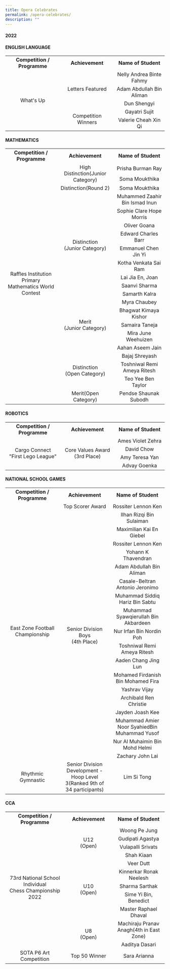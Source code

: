 ```yaml
---
title: Opera Celebrates
permalink: /opera-celebrates/
description: ""
---
```

<h4><strong>2022</strong></h4>
<h4>ENGLISH LANGUAGE</h4>
<table>
<tbody>
<tr>
<td style="text-align: center;"><strong>Competition / Programme</strong></td>
<td style="text-align: center;"><strong>Achievement</strong></td>
<td style="text-align: center;"><strong>Name of Student</strong></td>
</tr>
<tr>
<td style="text-align: center;" rowspan="5" width="253">What's Up</td>
<td style="text-align: center;" rowspan="3" width="233">Letters Featured</td>
<td style="text-align: center;" width="266">Nelly Andrea Binte Fahmy</td>
</tr>
<tr>
<td style="text-align: center;">Adam Abdullah Bin Aliman</td>
</tr>
<tr>
<td style="text-align: center;">Dun Shengyi</td>
</tr>
<tr>
<td style="text-align: center;" rowspan="2">Competition Winners</td>
<td style="text-align: center;">Gayatri Sujit</td>
</tr>
<tr>
<td style="text-align: center;">Valerie Cheah Xin Qi</td>
</tr>
</tbody>
</table>
<h4>MATHEMATICS</h4>
<table>
<tbody>
<tr>
<td style="text-align: center;"><strong>Competition / Programme</strong></td>
<td style="text-align: center;"><strong>Achievement</strong></td>
<td style="text-align: center;"><strong>Name of Student</strong></td>
</tr>
<tr>
<td style="text-align: center;" rowspan="21" width="253">Raffles Institution Primary<br />Mathematics World Contest</td>
<td style="text-align: center;" rowspan="2" width="233">High Distinction(Junior Category)</td>
<td style="text-align: center;" width="266">Prisha Burman Ray</td>
</tr>
<tr>
<td style="text-align: center;" width="266">Soma Moukthika</td>
</tr>
<tr>
<td style="text-align: center;" width="233">Distinction(Round 2)</td>
<td style="text-align: center;">Soma Moukthika</td>
</tr>
<tr>
<td style="text-align: center;" rowspan="9" width="233">Distinction<br />(Junior Category)</td>
<td style="text-align: center;">Muhammed Zaahir Bin Ismad Inun</td>
</tr>
<tr>
<td style="text-align: center;">Sophie Clare Hope Morris</td>
</tr>
<tr>
<td style="text-align: center;">Oliver Goana</td>
</tr>
<tr>
<td style="text-align: center;">Edward Charles Barr</td>
</tr>
<tr>
<td style="text-align: center;">Emmanuel Chen Jin Yi</td>
</tr>
<tr>
<td style="text-align: center;">Kotha Venkata Sai Ram</td>
</tr>
<tr>
<td style="text-align: center;">Lai Jia En, Joan</td>
</tr>
<tr>
<td style="text-align: center;">Saanvi Sharma</td>
</tr>
<tr>
<td style="text-align: center;">Samarth Kalra</td>
</tr>
<tr>
<td style="text-align: center;" rowspan="5" width="233">Merit<br />(Junior Category)</td>
<td style="text-align: center;">Myra Chaubey</td>
</tr>
<tr>
<td style="text-align: center;">Bhagwat Kimaya Kishor</td>
</tr>
<tr>
<td style="text-align: center;">Samaira Taneja</td>
</tr>
<tr>
<td style="text-align: center;">Mira June Weehuizen</td>
</tr>
<tr>
<td style="text-align: center;">Aahan Aseem Jain</td>
</tr>
<tr>
<td style="text-align: center;" rowspan="3" width="233">Distinction<br />(Open Category)</td>
<td style="text-align: center;">Bajaj Shreyash</td>
</tr>
<tr>
<td style="text-align: center;">Toshniwal Remi Ameya Ritesh</td>
</tr>
<tr>
<td style="text-align: center;">Teo Yee Ben Taylor</td>
</tr>
<tr>
<td style="text-align: center;" width="233">Merit(Open Category)</td>
<td style="text-align: center;">Pendse Shaunak Subodh</td>
</tr>
</tbody>
</table>
<h4>ROBOTICS</h4>
<table>
<tbody>
<tr>
<td style="text-align: center;"><strong>Competition / Programme</strong></td>
<td style="text-align: center;"><strong>Achievement</strong></td>
<td style="text-align: center;"><strong>Name of Student</strong></td>
</tr>
<tr>
<td style="text-align: center;" rowspan="4" width="253">Cargo Connect<br />"First Lego League"</td>
<td style="text-align: center;" rowspan="4" width="233">Core Values Award<br />(3rd Place)</td>
<td style="text-align: center;" width="266">Ames Violet Zehra</td>
</tr>
<tr>
<td style="text-align: center;">David Chow</td>
</tr>
<tr>
<td style="text-align: center;">Amy Teresa Yan</td>
</tr>
<tr>
<td style="text-align: center;">Advay Goenka</td>
</tr>
</tbody>
</table>
<h4><strong>NA</strong>TIONAL SCHOOL GAMES</h4>
<table>
<tbody>
<tr>
<td style="text-align: center;"><strong>Competition / Programme</strong></td>
<td style="text-align: center;"><strong>Achievement</strong></td>
<td style="text-align: center;"><strong>Name of Student</strong></td>
</tr>
<tr>
<td style="text-align: center;" rowspan="19" width="253">East Zone Football Championship</td>
<td style="text-align: center;" width="233">Top Scorer Award</td>
<td style="text-align: center;" width="266">Rossiter Lennon Ken</td>
</tr>
<tr>
<td style="text-align: center;" rowspan="18" width="233">Senior Division Boys<br />(4th Place)</td>
<td style="text-align: center;">Ilhan Rizqi Bin Sulaiman</td>
</tr>
<tr>
<td style="text-align: center;">Maximilian Kai En Giebel</td>
</tr>
<tr>
<td style="text-align: center;">Rossiter Lennon Ken</td>
</tr>
<tr>
<td style="text-align: center;">Yohann K Thavendran</td>
</tr>
<tr>
<td style="text-align: center;">Adam Abdullah Bin Aliman</td>
</tr>
<tr>
<td style="text-align: center;">Casale-Beltran Antonio Jeronimo</td>
</tr>
<tr>
<td style="text-align: center;">Muhammad Siddiq Hariz Bin Sabtu</td>
</tr>
<tr>
<td style="text-align: center;">Muhammad Syawqierullah Bin Akbardeen</td>
</tr>
<tr>
<td style="text-align: center;">Nur Irfan Bin Nordin Poh</td>
</tr>
<tr>
<td style="text-align: center;">Toshniwal Remi Ameya Ritesh</td>
</tr>
<tr>
<td style="text-align: center;">Aaden Chang Jing Lun</td>
</tr>
<tr>
<td style="text-align: center;">Mohamed Firdanish Bin Mohamed Fira</td>
</tr>
<tr>
<td style="text-align: center;">Yashrav Vijay</td>
</tr>
<tr>
<td style="text-align: center;">Archibald Ren Christie</td>
</tr>
<tr>
<td style="text-align: center;">Jayden Joash Kee</td>
</tr>
<tr>
<td style="text-align: center;" width="266">Muhammad Amier Noor SyahiedBin Muhammad Yusof</td>
</tr>
<tr>
<td style="text-align: center;">Nur Al Muhaimin Bin Mohd Helmi</td>
</tr>
<tr>
<td style="text-align: center;">Zachary John Lai</td>
</tr>
<tr>
<td style="text-align: center;">Rhythmic Gymnastic</td>
<td style="text-align: center;" width="233">Senior Division Development -Hoop Level 3(Ranked 9th of 34 participants)</td>
<td style="text-align: center;">Lim Si Tong</td>
</tr>
</tbody>
</table>
<h4>CCA</h4>
<table width="91.854%">
<tbody>
<tr>
<td style="text-align: center;"><strong>Competition / Programme</strong></td>
<td style="text-align: center;"><strong>Achievement</strong></td>
<td style="text-align: center;"><strong>Name of Student</strong></td>
</tr>
<tr>
<td style="text-align: center;" rowspan="11" width="204">73rd National School Individual<br />Chess Championship 2022</td>
<td style="text-align: center;" rowspan="4" width="154">U12<br />(Open)</td>
<td style="text-align: center;" width="186">Woong Pe Jung</td>
</tr>
<tr>
<td style="text-align: center;" width="186">Gudipati Agastya</td>
</tr>
<tr>
<td style="text-align: center;" width="186">Vulapalli Srivats</td>
</tr>
<tr>
<td style="text-align: center;" width="186">Shah Kiaan</td>
</tr>
<tr>
<td style="text-align: center;" rowspan="5" width="154">U10<br />(Open)</td>
<td style="text-align: center;" width="186">Veer Dutt</td>
</tr>
<tr>
<td style="text-align: center;" width="186">Kinnerkar Ronak Neelesh</td>
</tr>
<tr>
<td style="text-align: center;" width="186">Sharma Sarthak</td>
</tr>
<tr>
<td style="text-align: center;" width="186">Sime Yi Bin, Benedict</td>
</tr>
<tr>
<td style="text-align: center;" width="186">Master Raphael Dhaval</td>
</tr>
<tr>
<td style="text-align: center;" rowspan="2" width="154">U8<br />(Open)</td>
<td style="text-align: center;" width="186">Machiraju Pranav Anagh(4th in East Zone)</td>
</tr>
<tr>
<td style="text-align: center;" width="186">Aaditya Dasari</td>
</tr>
<tr>
<td style="text-align: center;">SOTA P6 Art Competition</td>
<td style="text-align: center;">Top 50 Winner</td>
<td style="text-align: center;">Sara Arianna</td>
</tr>
</tbody>
</table>